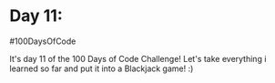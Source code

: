 # Day 11: 
#100DaysOfCode

It's day 11 of the 100 Days of Code Challenge! Let's take everything i learned so far and put it into a Blackjack game! :)